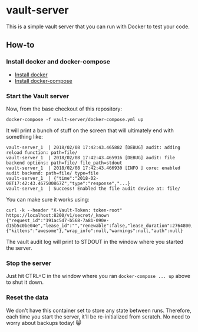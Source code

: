 # vault-server

This is a simple vault server that you can run with Docker to test your code.

## How-to

### Install docker and docker-compose

- [Install docker](https://docs.docker.com/install/)
- [Install docker-compose](https://docs.docker.com/compose/install/)

### Start the Vault server

Now, from the base checkout of this repository:

```
docker-compose -f vault-server/docker-compose.yml up
```

It will print a bunch of stuff on the screen that will ultimately end with something like:

```
vault-server_1  | 2018/02/08 17:42:43.465882 [DEBUG] audit: adding reload function: path=file/
vault-server_1  | 2018/02/08 17:42:43.465916 [DEBUG] audit: file backend options: path=file/ file_path=stdout
vault-server_1  | 2018/02/08 17:42:43.466930 [INFO ] core: enabled audit backend: path=file/ type=file
vault-server_1  | {"time":"2018-02-08T17:42:43.467500867Z","type":"response","...}
vault-server_1  | Success! Enabled the file audit device at: file/
```

You can make sure it works using:

```
curl -k --header "X-Vault-Token: token-root" https://localhost:8200/v1/secret/_known
{"request_id":"191ac5d7-b568-7a81-090e-d15b5c0be04e","lease_id":"","renewable":false,"lease_duration":2764800,"data":{"kittens":"awesome"},"wrap_info":null,"warnings":null,"auth":null}
```

The vault audit log will print to STDOUT in the window where you started the server.

### Stop the server

Just hit CTRL+C in the window where you ran `docker-compose ... up` above to shut it down.

### Reset the data

We don't have this container set to store any state between runs. Therefore, each time you start the server, it'll be re-initialized from scratch. No need to worry about backups today! :smile_cat:
